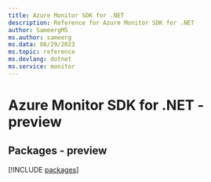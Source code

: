 ```yaml
---
title: Azure Monitor SDK for .NET
description: Reference for Azure Monitor SDK for .NET
author: SameergMS
ms.author: sameerg
ms.data: 08/29/2023
ms.topic: reference
ms.devlang: dotnet
ms.service: monitor
---
```

# Azure Monitor SDK for .NET - preview
## Packages - preview
[!INCLUDE [packages](monitor-index.md)]